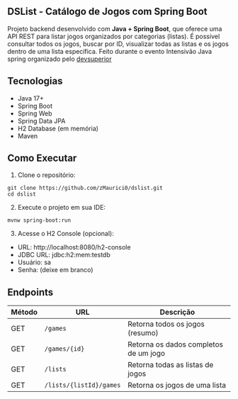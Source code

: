  ## DSList - Catálogo de Jogos com Spring Boot

Projeto backend desenvolvido com **Java + Spring Boot**, que oferece uma API REST para listar jogos organizados por categorias (listas). É possível consultar todos os jogos, buscar por ID, visualizar todas as listas e os jogos dentro de uma lista específica.
Feito durante o evento Intensivão Java spring organizado pelo [devsuperior](https://devsuperior.com.br)

## Tecnologias

- Java 17+
- Spring Boot
- Spring Web
- Spring Data JPA
- H2 Database (em memória)
- Maven

## Como Executar

1. Clone o repositório:

```
git clone https://github.com/zMaurici0/dslist.git
cd dslist
```

2. Execute o projeto em sua IDE:
```
mvnw spring-boot:run
```

3. Acesse o H2 Console (opcional):

- URL: http://localhost:8080/h2-console
- JDBC URL: jdbc:h2:mem:testdb
- Usuário: sa
- Senha: (deixe em branco)

## Endpoints

| Método | URL                     | Descrição                             |
| ------ | ----------------------- | ------------------------------------- |
| GET    | `/games`                | Retorna todos os jogos (resumo)       |
| GET    | `/games/{id}`           | Retorna os dados completos de um jogo |
| GET    | `/lists`                | Retorna todas as listas de jogos      |
| GET    | `/lists/{listId}/games` | Retorna os jogos de uma lista         |


